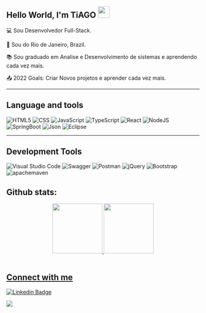 ## Hello World, I'm TiAGO  <img src=https://github.com/TheDudeThatCode/TheDudeThatCode/blob/master/Assets/Earth.gif width="30">

:computer: Sou Desenvolvedor Full-Stack.

:house_with_garden: Sou do Rio de Janeiro, Brazil.

:books: Sou graduado em Analise e Desenvolvimento de sistemas e aprendendo cada vez mais.

:outbox_tray: 2022 Goals: Criar Novos projetos e aprender cada vez mais.

----------------------------------------------------------------------------------
## Language and tools

  ![HTML5](https://img.shields.io/badge/HTML5-E34F26?style=for-the-badge&logo=html5&logoColor=white)
  ![CSS](https://img.shields.io/badge/CSS3-1572B6?style=for-the-badge&logo=css3&logoColor=white)
  ![JavaScript](https://img.shields.io/badge/JavaScript-323330?style=for-the-badge&logo=javascript&logoColor=F7DF1E)
  ![TypeScript](https://img.shields.io/badge/TypeScript-007ACC?style=for-the-badge&logo=typescript&logoColor=white)
  ![React](https://img.shields.io/badge/React-20232A?style=for-the-badge&logo=react&logoColor=61DAFB)
  ![NodeJS](https://img.shields.io/badge/Node.js-339933?style=for-the-badge&logo=nodedotjs&logoColor=white)
  ![SpringBoot](https://img.shields.io/badge/Spring_Boot-F2F4F9?style=for-the-badge&logo=spring-boot)
  ![Json]( https://img.shields.io/badge/json-5E5C5C?style=for-the-badge&logo=json&logoColor=white)
  ![Eclipse](https://img.shields.io/badge/Eclipse-2C2255?style=for-the-badge&logo=eclipse&logoColor=white)
  
----------------------------------------------------------------------------------

## Development Tools

![Visual Studio Code](https://img.shields.io/badge/Visual_Studio_Code-0078D4?style=for-the-badge&logo=visual%20studio%20code&logoColor=white)
 ![Swagger](https://img.shields.io/badge/Swagger-85EA2D?style=for-the-badge&logo=Swagger&logoColor=white)
![Postman](https://img.shields.io/badge/Postman-FF6C37?style=for-the-badge&logo=Postman&logoColor=white)
![jQuery](https://img.shields.io/badge/jQuery-0769AD?style=for-the-badge&logo=jquery&logoColor=white)
![Bootstrap](https://img.shields.io/badge/Bootstrap-563D7C?style=for-the-badge&logo=bootstrap&logoColor=white)
![apachemaven](https://img.shields.io/badge/apache_maven-C71A36?style=for-the-badge&logo=apachemaven&logoColor=white)

## Github stats:
<div align="center">
  <a href="https://github.com/PLSR12">
  <img height="130em" src="https://github-readme-stats.vercel.app/api?username=tor60903&hide_title=true&show_icons=true&theme=dark&include_all_commits=true&count_private=true"/>
  <img height="130em" src="https://github-readme-stats.vercel.app/api/top-langs/?username=tor60903&hide_title=true&layout=compact&langs_count=7&theme=dark"/>
</div><br>
 
  
## Connect with me

[![Linkedin Badge](https://img.shields.io/badge/LinkedIn-0077B5?style=for-the-badge&logo=linkedin&logoColor=white&link=https://www.linkedin.com/in/tiago-de-oliveira-rodrigues-a85b2173/)](https://www.linkedin.com/in/tiago-de-oliveira-rodrigues-a85b2173/)

<a href = "mailto:tor60903_@hotmail.com"><img src="https://img.shields.io/badge/-Gmail-%23333?style=for-the-badge&logo=gmail&logoColor=white" target="_blank"></a>
